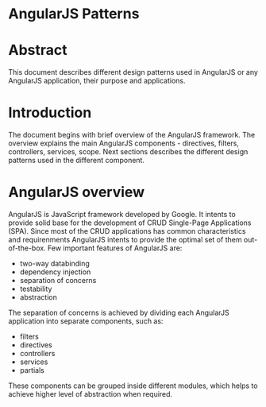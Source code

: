 # AngularJS Patterns

# Abstract

This document describes different design patterns used in AngularJS or any AngularJS application, their purpose and applications.

# Introduction

The document begins with brief overview of the AngularJS framework. The overview explains the main AngularJS components - directives, filters, controllers, services, scope. Next sections describes the different design patterns used in the different component.

# AngularJS overview

AngularJS is JavaScript framework developed by Google. It intents to provide solid base for the development of CRUD Single-Page Applications (SPA). Since most of the CRUD applications has common characteristics and requirenments AngularJS intents to provide the optimal set of them out-of-the-box. Few important features of AngularJS are:

- two-way databinding
- dependency injection
- separation of concerns
- testability
- abstraction

The separation of concerns is achieved by dividing each AngularJS application into separate components, such as:

- filters
- directives
- controllers
- services
- partials

These components can be grouped inside different modules, which helps to achieve higher level of abstraction when required.